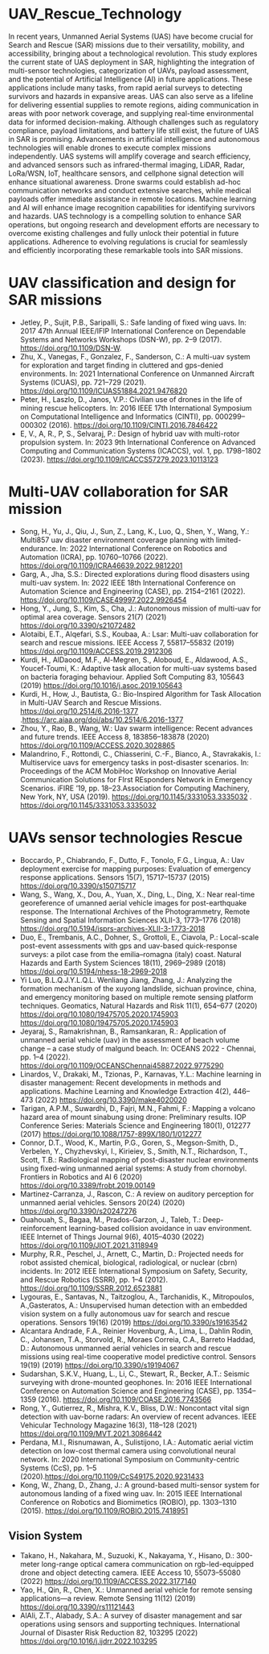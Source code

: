 # UAV_Rescue_Technology

In recent years, Unmanned Aerial Systems (UAS) have become crucial for Search and Rescue (SAR) missions due to their versatility, mobility, and accessibility, bringing about a technological revolution. 
This study explores the current state of UAS deployment in SAR, highlighting the integration of multi-sensor technologies, categorization of UAVs, payload assessment, and the potential of Artificial 
Intelligence (AI) in future applications. These applications include many tasks, from rapid aerial surveys to detecting survivors and hazards in expansive areas. UAS can also serve 
as a lifeline for delivering essential supplies to remote regions, aiding communication in areas with poor network coverage, and supplying real-time environmental data for informed decision-making. 
Although challenges such as regulatory compliance, payload limitations, and battery life still exist, the future of UAS in SAR is promising. Advancements in artificial intelligence and autonomous 
technologies will enable drones to execute complex missions independently. UAS systems will amplify coverage and search efficiency, and advanced sensors such as infrared-thermal imaging, LiDAR, Radar, 
LoRa/WSN, IoT, healthcare sensors, and cellphone signal detection will enhance situational awareness. Drone swarms could establish ad-hoc communication networks and conduct extensive searches, while 
medical payloads offer immediate assistance in remote locations. Machine learning and AI will enhance image recognition capabilities for identifying survivors and hazards. UAS technology is 
a compelling solution to enhance SAR operations, but ongoing research and development efforts are necessary to overcome existing challenges and fully unlock their potential in future applications. 
Adherence to evolving regulations is crucial for seamlessly and efficiently incorporating these remarkable tools into SAR missions.

# UAV classification and design for SAR missions

* Jetley, P., Sujit, P.B., Saripalli, S.: Safe landing of fixed wing uavs. In: 2017 47th Annual IEEE/IFIP International Conference on Dependable Systems and Networks Workshops (DSN-W), pp. 2–9 (2017). https://doi.org/10.1109/DSN-W.
* Zhu, X., Vanegas, F., Gonzalez, F., Sanderson, C.: A multi-uav system for exploration and target finding in cluttered and gps-denied environments. In: 2021 International Conference on Unmanned Aircraft Systems (ICUAS), pp. 721–729 (2021). https://doi.org/10.1109/ICUAS51884.2021.9476820
* Peter, H., Laszlo, D., Janos, V.P.: Civilian use of drones in the life of mining rescue helicopters. In: 2016 IEEE 17th International Symposium on Computational Intelligence and Informatics (CINTI), pp. 000299–000302 (2016). https://doi.org/10.1109/CINTI.2016.7846422
* E, V., A, R., P, S., Selvaraj, P.: Design of hybrid uav with multi-rotor propulsion system. In: 2023 9th International Conference on Advanced Computing and Communication Systems (ICACCS), vol. 1, pp. 1798–1802 (2023). https://doi.org/10.1109/ICACCS57279.2023.10113123

# Multi-UAV collaboration for SAR mission

* Song, H., Yu, J., Qiu, J., Sun, Z., Lang, K., Luo, Q., Shen, Y., Wang, Y.: Multi857 uav disaster environment coverage planning with limited-endurance. In: 2022 International Conference on Robotics and Automation (ICRA), pp. 10760–10766 (2022). https://doi.org/10.1109/ICRA46639.2022.9812201
* Garg, A., Jha, S.S.: Directed explorations during flood disasters using multi-uav system. In: 2022 IEEE 18th International Conference on Automation Science and Engineering (CASE), pp. 2154–2161 (2022). https://doi.org/10.1109/CASE49997.2022.9926454
* Hong, Y., Jung, S., Kim, S., Cha, J.: Autonomous mission of multi-uav for optimal area coverage. Sensors 21(7) (2021) https://doi.org/10.3390/s21072482
* Alotaibi, E.T., Alqefari, S.S., Koubaa, A.: Lsar: Multi-uav collaboration for search and rescue missions. IEEE Access 7, 55817–55832 (2019) https://doi.org/10.1109/ACCESS.2019.2912306
* Kurdi, H., AlDaood, M.F., Al-Megren, S., Aloboud, E., Aldawood, A.S., Youcef-Toumi, K.: Adaptive task allocation for multi-uav systems based on bacteria foraging behaviour. Applied Soft Computing 83, 105643 (2019) https://doi.org/10.1016/j.asoc.2019.105643
* Kurdi, H., How, J., Bautista, G.: Bio-Inspired Algorithm for Task Allocation in Multi-UAV Search and Rescue Missions. https://doi.org/10.2514/6.2016-1377 .https://arc.aiaa.org/doi/abs/10.2514/6.2016-1377
* Zhou, Y., Rao, B., Wang, W.: Uav swarm intelligence: Recent advances and future trends. IEEE Access 8, 183856–183878 (2020) https://doi.org/10.1109/ACCESS.2020.3028865
* Malandrino, F., Rottondi, C., Chiasserini, C.-F., Bianco, A., Stavrakakis, I.: Multiservice uavs for emergency tasks in post-disaster scenarios. In: Proceedings of the ACM MobiHoc Workshop on Innovative Aerial Communication Solutions for FIrst REsponders Network in Emergency Scenarios. iFIRE ’19, pp. 18–23.Association for Computing Machinery, New York, NY, USA (2019). https://doi.org/10.1145/3331053.3335032 . https://doi.org/10.1145/3331053.3335032

# UAVs sensor technologies Rescue

* Boccardo, P., Chiabrando, F., Dutto, F., Tonolo, F.G., Lingua, A.: Uav deployment exercise for mapping purposes: Evaluation of emergency response applications. Sensors 15(7), 15717–15737 (2015) https://doi.org/10.3390/s150715717
* Wang, S., Wang, X., Dou, A., Yuan, X., Ding, L., Ding, X.: Near real-time georeference of umanned aerial vehicle images for post-earthquake response. The International Archives of the Photogrammetry, Remote Sensing and Spatial Information Sciences XLII-3, 1773–1776 (2018) https://doi.org/10.5194/isprs-archives-XLII-3-1773-2018
* Duo, E., Trembanis, A.C., Dohner, S., Grottoli, E., Ciavola, P.: Local-scale post-event assessments with gps and uav-based quick-response surveys: a pilot case from the emilia–romagna (italy) coast. Natural Hazards and Earth System Sciences 18(11), 2969–2989 (2018) https://doi.org/10.5194/nhess-18-2969-2018
* Yi Luo, B.L.Q.J.Y.L.Q.L. Wenliang Jiang, Zhang, J.: Analyzing the formation mechanism of the xuyong landslide, sichuan province, china, and emergency monitoring based on multiple remote sensing platform techniques. Geomatics, Natural Hazards and Risk 11(1), 654–677 (2020) https://doi.org/10.1080/19475705.2020.1745903 https://doi.org/10.1080/19475705.2020.1745903
* Jeyaraj, S., Ramakrishnan, B., Ramsankaran, R.: Application of unmanned aerial vehicle (uav) in the assessment of beach volume change – a case study of malgund beach. In: OCEANS 2022 - Chennai, pp. 1–4 (2022). https://doi.org/10.1109/OCEANSChennai45887.2022.9775290
* Linardos, V., Drakaki, M., Tzionas, P., Karnavas, Y.L.: Machine learning in disaster management: Recent developments in methods and applications. Machine Learning and Knowledge Extraction 4(2), 446–473 (2022) https://doi.org/10.3390/make4020020
* Tarigan, A.P.M., Suwardhi, D., Fajri, M.N., Fahmi, F.: Mapping a volcano hazard area of mount sinabung using drone: Preliminary results. IOP Conference Series: Materials Science and Engineering 180(1), 012277 (2017) https://doi.org/10.1088/1757-899X/180/1/012277
* Connor, D.T., Wood, K., Martin, P.G., Goren, S., Megson-Smith, D., Verbelen, Y., Chyzhevskyi, I., Kirieiev, S., Smith, N.T., Richardson, T., Scott, T.B.: Radiological mapping of post-disaster nuclear environments using fixed-wing unmanned aerial systems: A study from chornobyl. Frontiers in Robotics and AI 6 (2020) https://doi.org/10.3389/frobt.2019.00149
* Martinez-Carranza, J., Rascon, C.: A review on auditory perception for unmanned aerial vehicles. Sensors 20(24) (2020) https://doi.org/10.3390/s20247276
* Ouahouah, S., Bagaa, M., Prados-Garzon, J., Taleb, T.: Deep-reinforcement learning-based collision avoidance in uav environment. IEEE Internet of Things Journal 9(6), 4015–4030 (2022) https://doi.org/10.1109/JIOT.2021.3118949
* Murphy, R.R., Peschel, J., Arnett, C., Martin, D.: Projected needs for robot assisted chemical, biological, radiological, or nuclear (cbrn) incidents. In: 2012 IEEE International Symposium on Safety, Security, and Rescue Robotics (SSRR), pp. 1–4 (2012). https://doi.org/10.1109/SSRR.2012.6523881
* Lygouras, E., Santavas, N., Taitzoglou, A., Tarchanidis, K., Mitropoulos, A.,Gasteratos, A.: Unsupervised human detection with an embedded vision system on a fully autonomous uav for search and rescue operations. Sensors 19(16) (2019) https://doi.org/10.3390/s19163542
* Alcantara Andrade, F.A., Reinier Hovenburg, A., Lima, L., Dahlin Rodin, C., Johansen, T.A., Storvold, R., Moraes Correia, C.A., Barreto Haddad, D.: Autonomous unmanned aerial vehicles in search and rescue missions using real-time cooperative model predictive control. Sensors 19(19) (2019) https://doi.org/10.3390/s19194067
* Sudarshan, S.K.V., Huang, L., Li, C., Stewart, R., Becker, A.T.: Seismic surveying with drone-mounted geophones. In: 2016 IEEE International Conference on Automation Science and Engineering (CASE), pp. 1354–1359 (2016). https://doi.org/10.1109/COASE.2016.7743566
* Rong, Y., Gutierrez, R., Mishra, K.V., Bliss, D.W.: Noncontact vital sign detection with uav-borne radars: An overview of recent advances. IEEE Vehicular Technology Magazine 16(3), 118–128 (2021) https://doi.org/10.1109/MVT.2021.3086442
* Perdana, M.I., Risnumawan, A., Sulistijono, I.A.: Automatic aerial victim detection on low-cost thermal camera using convolutional neural network. In: 2020 International Symposium on Community-centric Systems (CcS), pp. 1–5 (2020).https://doi.org/10.1109/CcS49175.2020.9231433
* Kong, W., Zhang, D., Zhang, J.: A ground-based multi-sensor system for autonomous landing of a fixed wing uav. In: 2015 IEEE International Conference on Robotics and Biomimetics (ROBIO), pp. 1303–1310 (2015). https://doi.org/10.1109/ROBIO.2015.7418951

## Vision System

* Takano, H., Nakahara, M., Suzuoki, K., Nakayama, Y., Hisano, D.: 300-meter long-range optical camera communication on rgb-led-equipped drone and object detecting camera. IEEE Access 10, 55073–55080 (2022) https://doi.org/10.1109/ACCESS.2022.3177140
* Yao, H., Qin, R., Chen, X.: Unmanned aerial vehicle for remote sensing applications—a review. Remote Sensing 11(12) (2019) https://doi.org/10.3390/rs11121443
* AlAli, Z.T., Alabady, S.A.: A survey of disaster management and sar operations using sensors and supporting techniques. International Journal of Disaster Risk Reduction 82, 103295 (2022) https://doi.org/10.1016/j.ijdrr.2022.103295
